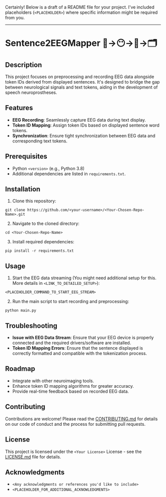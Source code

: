 Certainly! Below is a draft of a README file for your project. I've included placeholders (`<PLACEHOLDER>`) where specific information might be required from you.

---

# Sentence2EEGMapper 📄->😶->🧠->🗂️

## Description

This project focuses on preprocessing and recording EEG data alongside token IDs derived from displayed sentences. It's designed to bridge the gap between neurological signals and text tokens, aiding in the development of speech neuroprostheses.

## Features

- **EEG Recording**: Seamlessly capture EEG data during text display.
- **Token ID Mapping**: Assign token IDs based on displayed sentence word tokens.
- **Synchronization**: Ensure tight synchronization between EEG data and corresponding text tokens.

## Prerequisites

- Python `<version>` (e.g., Python 3.8)
- Additional dependencies are listed in `requirements.txt`.

## Installation

1. Clone this repository:
```
git clone https://github.com/<your-username>/<Your-Chosen-Repo-Name>.git
```

2. Navigate to the cloned directory:
```
cd <Your-Chosen-Repo-Name>
```

3. Install required dependencies:
```
pip install -r requirements.txt
```

## Usage

1. Start the EEG data streaming (You might need additional setup for this. More details in `<LINK_TO_DETAILED_SETUP>`):
```
<PLACEHOLDER_COMMAND_TO_START_EEG_STREAM>
```

2. Run the main script to start recording and preprocessing:
```
python main.py
```

## Troubleshooting

- **Issue with EEG Data Stream**: Ensure that your EEG device is properly connected and the required drivers/software are installed.
- **Token ID Mapping Errors**: Ensure that the sentence displayed is correctly formatted and compatible with the tokenization process.

## Roadmap

- Integrate with other neuroimaging tools.
- Enhance token ID mapping algorithms for greater accuracy.
- Provide real-time feedback based on recorded EEG data.

## Contributing

Contributions are welcome! Please read the [CONTRIBUTING.md](CONTRIBUTING.md) for details on our code of conduct and the process for submitting pull requests.

## License

This project is licensed under the `<Your License>` License - see the [LICENSE.md](LICENSE.md) file for details.

## Acknowledgments

- `<Any acknowledgments or references you'd like to include>`
- `<PLACEHOLDER_FOR_ADDITIONAL_ACKNOWLEDGMENTS>`
